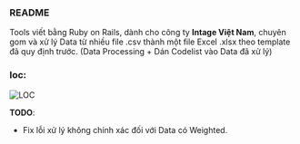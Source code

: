 ### README

Tools viết bằng Ruby on Rails, dành cho công ty **Intage Việt Nam**, chuyên gom và xử lý Data từ nhiều file .csv thành một file Excel .xlsx theo template đã quy định trước. (Data Processing + Dán Codelist vào Data đã xử lý)

### loc:

![LOC](http://i.imgur.com/n7I16ed.png)

**TODO**:

- Fix lỗi xử lý không chính xác đối với Data có Weighted.
